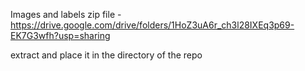 Images and labels zip file - https://drive.google.com/drive/folders/1HoZ3uA6r_ch3l28IXEq3p69-EK7G3wfh?usp=sharing

extract and place it in the directory of the repo
